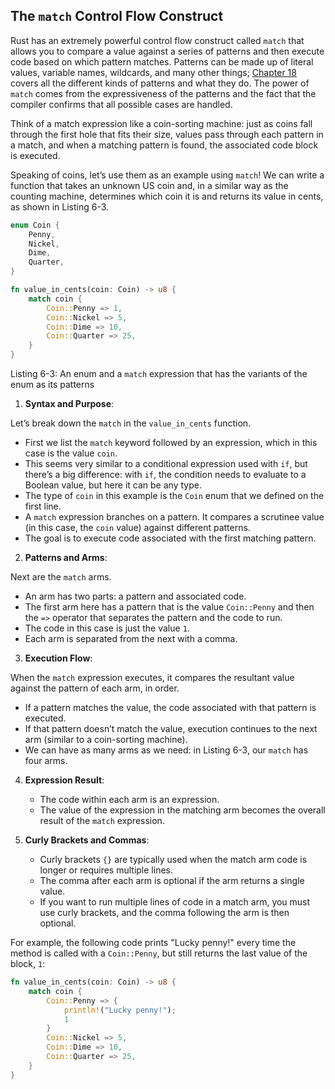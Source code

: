 ## The `match` Control Flow Construct

Rust has an extremely powerful control flow construct called `match` that allows you to compare a value against a series of patterns and then execute code based on which pattern matches. Patterns can be made up of literal values, variable names, wildcards, and many other things; [Chapter 18](https://doc.rust-lang.org/book/ch18-00-patterns.html) covers all the different kinds of patterns and what they do. The power of `match` comes from the expressiveness of the patterns and the fact that the compiler confirms that all possible cases are handled.

Think of a match expression like a coin-sorting machine: just as coins fall through the first hole that fits their size, values pass through each pattern in a match, and when a matching pattern is found, the associated code block is executed.

Speaking of coins, let’s use them as an example using `match`! We can write a function that takes an unknown US coin and, in a similar way as the counting machine, determines which coin it is and returns its value in cents, as shown in Listing 6-3.

```rust
enum Coin {
    Penny,
    Nickel,
    Dime,
    Quarter,
}

fn value_in_cents(coin: Coin) -> u8 {
    match coin {
        Coin::Penny => 1,
        Coin::Nickel => 5,
        Coin::Dime => 10,
        Coin::Quarter => 25,
    }
}
```

<span class="caption">Listing 6-3: An enum and a `match` expression that has the variants of the enum as its patterns</span>

1. **Syntax and Purpose**:

  Let’s break down the `match` in the `value_in_cents` function. 
  - First we list the `match` keyword followed by an expression, which in this case is the value `coin`. 
  - This seems very similar to a conditional expression used with `if`, but there’s a big difference: with `if`, the condition needs to evaluate to a Boolean value, but here it can be any type. 
  - The type of `coin` in this example is the `Coin` enum that we defined on the first line.
  - A `match` expression branches on a pattern. It compares a scrutinee value (in this case, the `coin` value) against different patterns.
   - The goal is to execute code associated with the first matching pattern.

2. **Patterns and Arms**:

  Next are the `match` arms. 
  - An arm has two parts: a pattern and associated code. 
  - The first arm here has a pattern that is the value `Coin::Penny` and then the `=>` operator that separates the pattern and the code to run. 
  - The code in this case is just the value `1`. 
  - Each arm is separated from the next with a comma.

3. **Execution Flow**:

  When the `match` expression executes, it compares the resultant value against the pattern of each arm, in order. 
  - If a pattern matches the value, the code associated with that pattern is executed. 
  - If that pattern doesn’t match the value, execution continues to the next arm (similar to a coin-sorting machine). 
  - We can have as many arms as we need: in Listing 6-3, our `match` has four arms.

4. **Expression Result**:

   - The code within each arm is an expression.
   - The value of the expression in the matching arm becomes the overall result of the `match` expression.

5. **Curly Brackets and Commas**:

   - Curly brackets `{}` are typically used when the match arm code is longer or requires multiple lines.
   - The comma after each arm is optional if the arm returns a single value.
   - If you want to run multiple lines of code in a match arm, you must use curly brackets, and the comma following the arm is then optional. 

For example, the following code prints "Lucky penny!" every time the method is called with a `Coin::Penny`, but still returns the last value of the block, `1`:

```rust
fn value_in_cents(coin: Coin) -> u8 {
    match coin {
        Coin::Penny => {
            println!("Lucky penny!");
            1
        }
        Coin::Nickel => 5,
        Coin::Dime => 10,
        Coin::Quarter => 25,
    }
}
```
